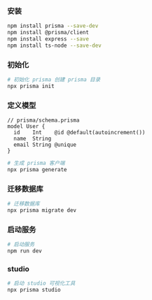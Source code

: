 ### 安装

```bash
npm install prisma --save-dev
npm install @prisma/client
npm install express --save
npm install ts-node --save-dev
```

### 初始化

```bash
# 初始化 prisma 创建 prisma 目录
npx prisma init
```

### 定义模型

```prisma
// prisma/schema.prisma
model User {
  id    Int    @id @default(autoincrement())
  name  String
  email String @unique
}
```

```bash
# 生成 prisma 客户端
npx prisma generate
```

### 迁移数据库

```bash
# 迁移数据库
npx prisma migrate dev
```

### 启动服务

```bash
# 启动服务
npm run dev
```

### studio

```bash
# 启动 studio 可视化工具
npx prisma studio
```

